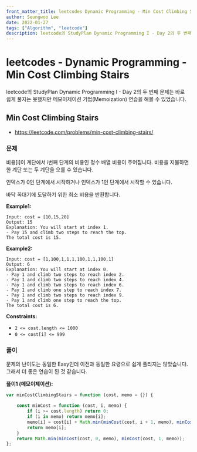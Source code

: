 ```yaml
---
front_matter_title: leetcodes Dynamic Programming - Min Cost Climbing Stairs / javascript
author: Seungwoo Lee
date: 2022-01-27
tags: ["Algorithm", "leetcode"]
description: leetcode의 StudyPlan Dynamic Programming I - Day 2의 두 번째 문제는 바로 쉽게 풀지는 못했지만 메모이제이션 기법(Memoization) 연습을 해볼 수 있었습니다.
---
```


# leetcodes - Dynamic Programming - Min Cost Climbing Stairs

leetcode의 StudyPlan Dynamic Programming I - Day 2의 두 번째 문제는 바로 쉽게 풀지는 못했지만 메모이제이션 기법(Memoization) 연습을 해볼 수 있었습니다.

## Min Cost Climbing Stairs

* <https://leetcode.com/problems/min-cost-climbing-stairs/>

### 문제

비용[i]이 계단에서 i번째 단계의 비용인 정수 배열 비용이 주어집니다. 비용을 지불하면 한 계단 또는 두 계단을 오를 수 있습니다.

인덱스가 0인 단계에서 시작하거나 인덱스가 1인 단계에서 시작할 수 있습니다.

바닥 꼭대기에 도달하기 위한 최소 비용을 반환합니다.

**Example1:**

```no
Input: cost = [10,15,20]
Output: 15
Explanation: You will start at index 1.
- Pay 15 and climb two steps to reach the top.
The total cost is 15.
```

**Example2:**

```no
Input: cost = [1,100,1,1,1,100,1,1,100,1]
Output: 6
Explanation: You will start at index 0.
- Pay 1 and climb two steps to reach index 2.
- Pay 1 and climb two steps to reach index 4.
- Pay 1 and climb two steps to reach index 6.
- Pay 1 and climb one step to reach index 7.
- Pay 1 and climb two steps to reach index 9.
- Pay 1 and climb one step to reach the top.
The total cost is 6.
```

**Constraints:**

* `2 <= cost.length <= 1000`
* `0 <= cost[i] <= 999`

### 풀이

문제의 난이도는 동일한 Easy인데 이전과 동일한 요령으로 쉽게 풀리지는 않았습니다. 그래서 더 좋은 연습이 된 것 같습니다.

**풀이1 (메모이제이션):**

```js
var minCostClimbingStairs = function (cost, memo = {}) {

    const minCost = function (cost, i, memo) {
        if (i >= cost.length) return 0;
        if (i in memo) return memo[i];
        memo[i] = cost[i] + Math.min(minCost(cost, i + 1, memo), minCost(cost, i + 2, memo));
        return memo[i];
    }
    return Math.min(minCost(cost, 0, memo), minCost(cost, 1, memo));
};
```
